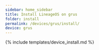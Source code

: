 ```yaml
---
sidebar: home_sidebar
title: Install LineageOS on grus
folder: install
permalink: /devices/grus/install/
device: grus
---
```

{% include templates/device_install.md %}
